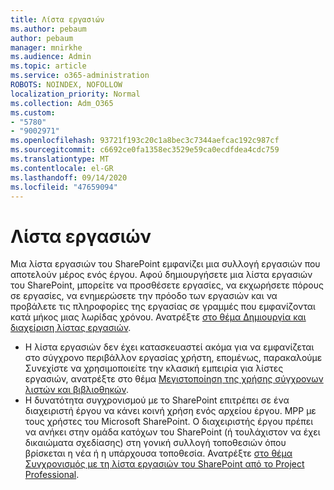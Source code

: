 ```yaml
---
title: Λίστα εργασιών
ms.author: pebaum
author: pebaum
manager: mnirkhe
ms.audience: Admin
ms.topic: article
ms.service: o365-administration
ROBOTS: NOINDEX, NOFOLLOW
localization_priority: Normal
ms.collection: Adm_O365
ms.custom:
- "5780"
- "9002971"
ms.openlocfilehash: 93721f193c20c1a8bec3c7344aefcac192c987cf
ms.sourcegitcommit: c6692ce0fa1358ec3529e59ca0ecdfdea4cdc759
ms.translationtype: MT
ms.contentlocale: el-GR
ms.lasthandoff: 09/14/2020
ms.locfileid: "47659094"
---
```

# <a name="task-list"></a>Λίστα εργασιών

Μια λίστα εργασιών του SharePoint εμφανίζει μια συλλογή εργασιών που αποτελούν μέρος ενός έργου. Αφού δημιουργήσετε μια λίστα εργασιών του SharePoint, μπορείτε να προσθέσετε εργασίες, να εκχωρήσετε πόρους σε εργασίες, να ενημερώσετε την πρόοδο των εργασιών και να προβάλετε τις πληροφορίες της εργασίας σε γραμμές που εμφανίζονται κατά μήκος μιας λωρίδας χρόνου. Ανατρέξτε [στο θέμα Δημιουργία και διαχείριση λίστας εργασιών](https://support.microsoft.com/office/466ad207-46fd-4c77-9af1-41bc23cec21a).  

-   Η λίστα εργασιών δεν έχει κατασκευαστεί ακόμα για να εμφανίζεται στο σύγχρονο περιβάλλον εργασίας χρήστη, επομένως, παρακαλούμε Συνεχίστε να χρησιμοποιείτε την κλασική εμπειρία για λίστες εργασιών, ανατρέξτε στο θέμα [Μεγιστοποίηση της χρήσης σύγχρονων λιστών και βιβλιοθηκών](https://docs.microsoft.com/sharepoint/dev/transform/modernize-userinterface-lists-and-libraries).
-   Η δυνατότητα συγχρονισμού με το SharePoint επιτρέπει σε ένα διαχειριστή έργου να κάνει κοινή χρήση ενός αρχείου έργου. MPP με τους χρήστες του Microsoft SharePoint. Ο διαχειριστής έργου πρέπει να ανήκει στην ομάδα κατόχων του SharePoint (ή τουλάχιστον να έχει δικαιώματα σχεδίασης) στη γονική συλλογή τοποθεσιών όπου βρίσκεται η νέα ή η υπάρχουσα τοποθεσία. Ανατρέξτε [στο θέμα Συγχρονισμός με τη λίστα εργασιών του SharePoint από το Project Professional](https://docs.microsoft.com/office/troubleshoot/project/sync-with-tasks-from-project).